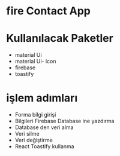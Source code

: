 # fire Contact App

# Kullanılacak Paketler
- material Ui
- material Ui- icon
- firebase
- toastify

# işlem adımları
- Forma bilgi girişi
- Bilgileri Firebase Database ine yazdırma
- Database den veri alma
- Veri silme
- Veri değiştirme
- React Toastify kullanma